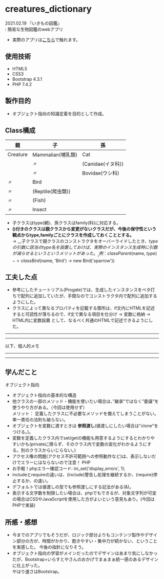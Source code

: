 # creatures_dictionary
2021.02.19 『いきもの図鑑』  
 : 簡易な生物図鑑のwebアプリ  
- 実際のアプリは[こちら](http://kichis.sakura.ne.jp/creatures_dictionary/)で触れます。

## 使用技術
- HTML5
- CSS3
- Bootstrap 4.3.1
- PHP 7.4.2

## 製作目的
- オブジェクト指向の知識定着を目的として作成。
  
## Class構成
|親|子|孫|
|--|--|--|
|Creature|Mammalian(哺乳類)|Cat|
||〃|(Canidae(イヌ科)) |
||〃|Bovidae(ウシ科)|
|〃|Bird||
|〃|(Reptile(爬虫類))||
|〃|(Fish)||
|〃|Insect||
- 子クラスはtype(網)、孫クラスはfamily(科)に対応する。
- __()付きのクラスは親クラスから変更がないクラスだが、今後の保守性という観点からtype,familyごとにクラスを作成しておくこととする。__  
   -> __子クラスで親クラスのコンストラクタをオーバーライドしたとき、$typeの引数に該当のtype名を設置しておけば、実際のインスタンス生成時に引数が減らせるというというメリットがあった。__  
      (例：　class Parent($name, $type) -> class Bird($name, 'Bird') -> new Bird('sparrow'))  
      
## 工夫した点
- 参考にしたチュートリアル(Progate)では、生成したインスタンスをベタ打ちで配列に追加していたが、手間なのでコンストラクタ内で配列に追加するようにした。  
- クラスによって異なるプロパティを記載する箇所は、if文内にHTMLを記述すると可読性が落ちるので、if文で異なる項目を仕分け -> 変数に格納 -> HTML内に変数設置 として、なるべく共通のHTMLで記述できるようにした。  

---
---
以下、個人的メモ

---
---

## 学んだこと
オブジェクト指向  
- オブジェクト指向の基本的な構造
- 他クラスの一部のメソッド・機能を使いたい場合は、”継承”ではなく”委譲”を使うやり方がある。（今回は使用せず）  
  メリット： 定義したクラスに不必要なメソッドを備えてしまうことがない。単一責任の法則も破らない。
- オブジェクトを変数に渡すときは __参照渡し__(値渡しにしたい場合は"clone"をつける。)。
- 変数を定義したクラス内でset/getの機能も用意するようにするとわかりやすいかも(privateに限らず、そのクラス内で変数の変化がわかるようにする。別のクラスからいじらない。)
- アクセス権の問題(アクセス不許可範囲への参照動作など)は、表示しないだけでエラーにはならないので注意！
PHP  
- お手軽！phpエラー確認コード: ini_set('display_errors', 1);
- includeとrequireの違いは、(include)警告し処理を継続するか、(require)停止するか、の違い。
- デフォルトでは値渡しの型でも参照渡しにする記法がある(&)。
- 表示する文字数を制限したい場合は、phpでもできるが、対象文字列が可変の場合はCSSやJavaScriptを使用した方がよいという意見もあり。(今回はPHPで実装)

## 所感・感想
- 今までのアプリでもそうだが、ロジック部分よりもコンテンツ製作やデザイン部分の方が、時間がかかり、飽きやすい・集中力が続かない、ということを実感した。
  今後の指針になりそう。
- オブジェクト指向の学習がメインだったのでデザインはあまり気にしなかったが、Bootstrap+いらすとやさんのおかげでまぁまぁ統一感のあるデザインに仕上がった。  
  やはり速さはBootstrap。

